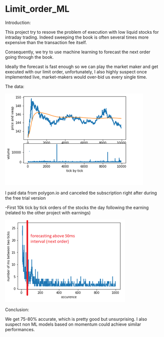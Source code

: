 # Limit_order_ML

Introduction:

This project try to resove the problem of execution with low liquid stocks for intraday trading.
Indeed sweeping the book is often several times more expensive than the transaction fee itself.

Consequently, we try to use machine learning to forecast the next order going through the book.

Ideally the forecast is fast enough so we can play the market maker and get executed with our limit order, unfortunately, I also highly suspect once implemented live, market-makers would over-bid us every single time. 


The data:

![](Pictures/Exemple_price_volume.png)

I paid data from polygon.io and canceled tbe subscription right after during the free trial version

-First 10k tick by tick orders of the stocks the day following the earning (related to the other project with earnings)


![](Pictures/forecasting.png)

Conclusion:

We get 75-80% accurate, which is pretty good but unsurprising. I also suspect non ML models based on momentum could achieve similar performances.

